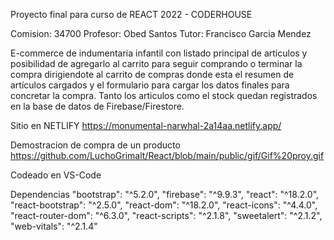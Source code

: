 Proyecto final para curso de REACT 2022 - CODERHOUSE

Comision: 34700
Profesor: Obed Santos
Tutor: Francisco Garcia Mendez

E-commerce de indumentaria infantil con listado principal de artículos y posibilidad de agregarlo al carrito para seguir comprando o terminar la compra dirigiendote al carrito de compras donde esta el resumen de artículos cargados y el formulario para cargar los datos finales para concretar la compra. Tanto los articulos como el stock quedan registrados en la base de datos de Firebase/Firestore.

Sitio en NETLIFY https://monumental-narwhal-2a14aa.netlify.app/

Demostracion de compra de un producto
https://github.com/LuchoGrimalt/React/blob/main/public/gif/Gif%20proy.gif

Codeado en VS-Code

Dependencias
"bootstrap": "^5.2.0",
"firebase": "^9.9.3",
"react": "^18.2.0",
"react-bootstrap": "^2.5.0",
"react-dom": "^18.2.0",
"react-icons": "^4.4.0",
"react-router-dom": "^6.3.0",
"react-scripts": "^2.1.8",
"sweetalert": "^2.1.2",
"web-vitals": "^2.1.4"
